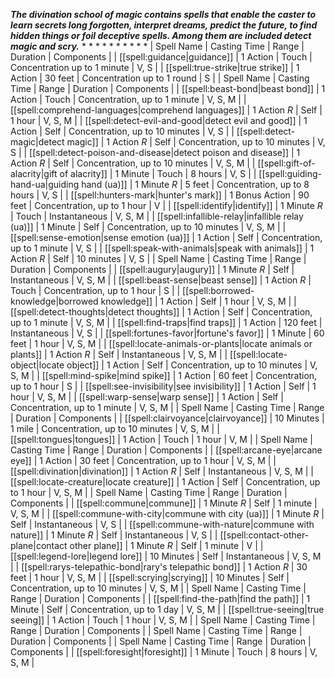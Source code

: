 ***The divination school of magic contains spells that enable the caster to learn secrets long forgotten, interpret dreams, predict the future, to find hidden things or foil deceptive spells. Among them are included detect magic and scry.***
* 
* 
* 
* 
* 
* 
* 
* 
* 
* 
| Spell Name | Casting Time | Range | Duration | Components |
| [[spell:guidance|guidance]] | 1 Action | Touch | Concentration up to 1 minute | V, S |
| [[spell:true-strike|true strike]] | 1 Action | 30 feet | Concentration up to 1 round | S |
| Spell Name | Casting Time | Range | Duration | Components |
| [[spell:beast-bond|beast bond]] | 1 Action | Touch | Concentration, up to 1 minute | V, S, M |
| [[spell:comprehend-languages|comprehend languages]] | 1 Action *R* | Self | 1 hour | V, S, M |
| [[spell:detect-evil-and-good|detect evil and good]] | 1 Action | Self | Concentration, up to 10 minutes | V, S |
| [[spell:detect-magic|detect magic]] | 1 Action *R* | Self | Concentration, up to 10 minutes | V, S |
| [[spell:detect-poison-and-disease|detect poison and disease]] | 1 Action *R* | Self | Concentration, up to 10 minutes | V, S, M |
| [[spell:gift-of-alacrity|gift of alacrity]] | 1 Minute | Touch | 8 hours | V, S |
| [[spell:guiding-hand-ua|guiding hand (ua)]] | 1 Minute *R* | 5 feet | Concentration, up to 8 hours | V, S |
| [[spell:hunters-mark|hunter's mark]] | 1 Bonus Action | 90 feet | Concentration, up to 1 hour | V |
| [[spell:identify|identify]] | 1 Minute *R* | Touch | Instantaneous | V, S, M |
| [[spell:infallible-relay|infallible relay (ua)]] | 1 Minute | Self | Concentration, up to 10 minutes | V, S, M |
| [[spell:sense-emotion|sense emotion (ua)]] | 1 Action | Self | Concentration, up to 1 minute | V, S |
| [[spell:speak-with-animals|speak with animals]] | 1 Action *R* | Self | 10 minutes | V, S |
| Spell Name | Casting Time | Range | Duration | Components |
| [[spell:augury|augury]] | 1 Minute *R* | Self | Instantaneous | V, S, M |
| [[spell:beast-sense|beast sense]] | 1 Action *R* | Touch | Concentration, up to 1 hour | S |
| [[spell:borrowed-knowledge|borrowed knowledge]] | 1 Action | Self | 1 hour | V, S, M |
| [[spell:detect-thoughts|detect thoughts]] | 1 Action | Self | Concentration, up to 1 minute | V, S, M |
| [[spell:find-traps|find traps]] | 1 Action | 120 feet | Instantaneous | V, S |
| [[spell:fortunes-favor|fortune's favor]] | 1 Minute | 60 feet | 1 hour | V, S, M |
| [[spell:locate-animals-or-plants|locate animals or plants]] | 1 Action *R* | Self | Instantaneous | V, S, M |
| [[spell:locate-object|locate object]] | 1 Action | Self | Concentration, up to 10 minutes | V, S, M |
| [[spell:mind-spike|mind spike]] | 1 Action | 60 feet | Concentration, up to 1 hour | S |
| [[spell:see-invisibility|see invisibility]] | 1 Action | Self | 1 hour | V, S, M |
| [[spell:warp-sense|warp sense]] | 1 Action | Self | Concentration, up to 1 minute | V, S, M |
| Spell Name | Casting Time | Range | Duration | Components |
| [[spell:clairvoyance|clairvoyance]] | 10 Minutes | 1 mile | Concentration, up to 10 minutes | V, S, M |
| [[spell:tongues|tongues]] | 1 Action | Touch | 1 hour | V, M |
| Spell Name | Casting Time | Range | Duration | Components |
| [[spell:arcane-eye|arcane eye]] | 1 Action | 30 feet | Concentration, up to 1 hour | V, S, M |
| [[spell:divination|divination]] | 1 Action *R* | Self | Instantaneous | V, S, M |
| [[spell:locate-creature|locate creature]] | 1 Action | Self | Concentration, up to 1 hour | V, S, M |
| Spell Name | Casting Time | Range | Duration | Components |
| [[spell:commune|commune]] | 1 Minute *R* | Self | 1 minute | V, S, M |
| [[spell:commune-with-city|commune with city (ua)]] | 1 Minute *R* | Self | Instantaneous | V, S |
| [[spell:commune-with-nature|commune with nature]] | 1 Minute *R* | Self | Instantaneous | V, S |
| [[spell:contact-other-plane|contact other plane]] | 1 Minute *R* | Self | 1 minute | V |
| [[spell:legend-lore|legend lore]] | 10 Minutes | Self | Instantaneous | V, S, M |
| [[spell:rarys-telepathic-bond|rary's telepathic bond]] | 1 Action *R* | 30 feet | 1 hour | V, S, M |
| [[spell:scrying|scrying]] | 10 Minutes | Self | Concentration, up to 10 minutes | V, S, M |
| Spell Name | Casting Time | Range | Duration | Components |
| [[spell:find-the-path|find the path]] | 1 Minute | Self | Concentration, up to 1 day | V, S, M |
| [[spell:true-seeing|true seeing]] | 1 Action | Touch | 1 hour | V, S, M |
| Spell Name | Casting Time | Range | Duration | Components |
| Spell Name | Casting Time | Range | Duration | Components |
| Spell Name | Casting Time | Range | Duration | Components |
| [[spell:foresight|foresight]] | 1 Minute | Touch | 8 hours | V, S, M |